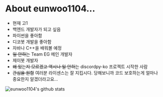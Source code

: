 # About eunwoo1104...
- 현재 고1
- 백엔드 개발자가 되고 싶음
- 파이썬을 좋아함
- 디코봇 개발을 좋아함
- 자바나 C++을 배워볼 예정
- ~~일 안하는~~ Team EG 메인 개발자
- 제이봇 개발자
- ~~왜 있는지 모르겠고 역시나 일 안하는~~ discordpy-ko 프로젝트 시작한 사람
- ~~관심을 원함~~
여러분 라이센스는 잘 지킵시다. 당해보니까 코드 보호하는게 얼마나 중요한지 알겠더라고요...

![eunwoo1104's github stats](https://github-readme-stats.vercel.app/api?username=eunwoo1104&theme=dark)
